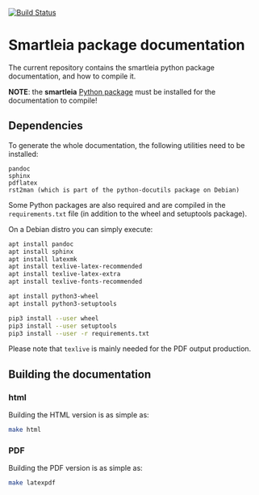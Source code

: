 [![Build Status](https://travis-ci.com/cw-leia/smartleia-doc.svg?branch=master)](https://travis-ci.com/cw-leia/smartleia-doc)

# Smartleia package documentation 

The current repository contains the smartleia python package documentation, and how
to compile it.

**NOTE**: the **smartleia** [Python package](https://github.com/cw-leia/smartleia.git) must
be installed for the documentation to compile!

## Dependencies

To generate the whole documentation, the following utilities need to be installed:

```
pandoc
sphinx
pdflatex
rst2man (which is part of the python-docutils package on Debian)
```

Some Python packages are also required and are compiled in the `requirements.txt` file
(in addition to the wheel and setuptools package).

On a Debian distro you can simply execute:

```sh
apt install pandoc
apt install sphinx
apt install latexmk 
apt install texlive-latex-recommended
apt install texlive-latex-extra
apt install texlive-fonts-recommended

apt install python3-wheel
apt install python3-setuptools

pip3 install --user wheel
pip3 install --user setuptools
pip3 install --user -r requirements.txt
```

Please note that `texlive` is mainly needed for the PDF output production.

## Building the documentation


### html 

Building the HTML version is as simple as:

```sh
make html
```

### PDF

Building the PDF version is as simple as:

```sh
make latexpdf
```


